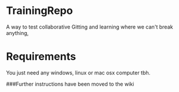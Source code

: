 # TrainingRepo
A way to test collaborative Gitting and learning where we can't break anything,

# Requirements  

You just need any windows, linux or mac osx computer tbh.

###Further instructions have been moved to the wiki